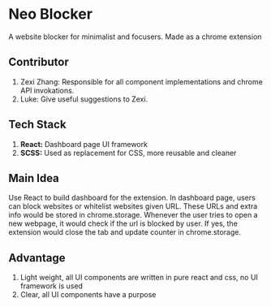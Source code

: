 # Neo Blocker

A website blocker for minimalist and focusers. Made as a chrome extension

## Contributor

1. Zexi Zhang: Responsible for all component implementations and chrome API invokations.
2. Luke: Give useful suggestions to Zexi.

## Tech Stack

1. **React:** Dashboard page UI framework
2. **SCSS:** Used as replacement for CSS, more reusable and cleaner

## Main Idea

Use React to build dashboard for the extension. In dashboard page, users can block websites or whitelist websites given URL. These URLs and extra info would be stored in chrome.storage. Whenever the user tries to open a new webpage, it would check if the url is blocked by user. If yes, the extension would close the tab and update counter in chrome.storage.

## Advantage

1. Light weight, all UI components are written in pure react and css, no UI framework is used
2. Clear, all UI components have a purpose
